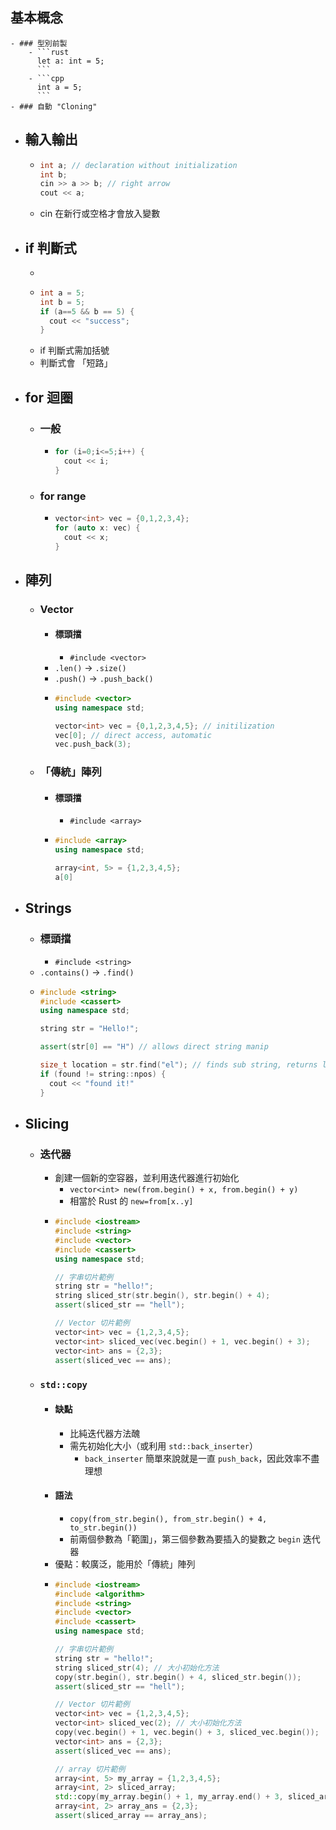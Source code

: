 ## 基本概念
	- ### 型別前製
		- ```rust
		  let a: int = 5;
		  ```
		- ```cpp
		  int a = 5;
		  ```
	- ### 自動 "Cloning"
- ## 輸入輸出
	- ```cpp
	  int a; // declaration without initialization
	  int b;
	  cin >> a >> b; // right arrow
	  cout << a;
	  ```
	- cin 在新行或空格才會放入變數
- ## if 判斷式
	-
	- ```cpp
	  int a = 5;
	  int b = 5;
	  if (a==5 && b == 5) {
	    cout << "success";
	  }
	  ```
	- if 判斷式需加括號
	- 判斷式會 「短路」
- ## for 迴圈
	- ### 一般
		- ```cpp
		  for (i=0;i<=5;i++) {
		    cout << i;
		  }
		  ```
	- ### for range
		- ```cpp
		  vector<int> vec = {0,1,2,3,4};
		  for (auto x: vec) {
		  	cout << x;
		  }
		  ```
- ## 陣列
	- ### Vector
		- #### 標頭擋
			- `#include <vector>`
		- `.len()` -> `.size()`
		- `.push()` -> `.push_back()`
		- ```cpp
		  #include <vector>
		  using namespace std;
		  
		  vector<int> vec = {0,1,2,3,4,5}; // initilization
		  vec[0]; // direct access, automatic
		  vec.push_back(3);
		  ```
	- ### 「傳統」陣列
		- #### 標頭擋
			- `#include <array>`
		- ```cpp
		  #include <array>
		  using namespace std;
		  
		  array<int, 5> = {1,2,3,4,5};
		  a[0]
		  ```
- ## Strings
	- ### 標頭擋
		- `#include <string>`
	- `.contains()` -> `.find()`
	- ```cpp
	  #include <string>
	  #include <cassert>
	  using namespace std;
	  
	  string str = "Hello!";
	  
	  assert(str[0] == "H") // allows direct string manip
	  
	  size_t location = str.find("el"); // finds sub string, returns location
	  if (found != string::npos) {
	  	cout << "found it!"
	  }
	  ```
- ## Slicing
	- ### 迭代器
		- 創建一個新的空容器，並利用迭代器進行初始化
			- `vector<int> new(from.begin() + x, from.begin() + y)`
			- 相當於 Rust 的 `new=from[x..y]`
		- ```cpp
		  #include <iostream>
		  #include <string>
		  #include <vector>
		  #include <cassert>
		  using namespace std;
		  
		  // 字串切片範例
		  string str = "hello!";
		  string sliced_str(str.begin(), str.begin() + 4);
		  assert(sliced_str == "hell");
		  
		  // Vector 切片範例
		  vector<int> vec = {1,2,3,4,5};
		  vector<int> sliced_vec(vec.begin() + 1, vec.begin() + 3);
		  vector<int> ans = {2,3};
		  assert(sliced_vec == ans);
		  ```
	- ### `std::copy`
		- #### 缺點
			- 比純迭代器方法醜
			- 需先初始化大小（或利用 `std::back_inserter`）
				- `back_inserter` 簡單來說就是一直 `push_back`，因此效率不盡理想
		- #### 語法
			- `copy(from_str.begin(), from_str.begin() + 4, to_str.begin())`
			- 前兩個參數為「範圍」，第三個參數為要插入的變數之 `begin` 迭代器
		- 優點：較廣泛，能用於「傳統」陣列
		- ```cpp
		  #include <iostream>
		  #include <algorithm>
		  #include <string>
		  #include <vector>
		  #include <cassert>
		  using namespace std;
		  
		  // 字串切片範例
		  string str = "hello!";
		  string sliced_str(4); // 大小初始化方法
		  copy(str.begin(), str.begin() + 4, sliced_str.begin());
		  assert(sliced_str == "hell");
		  
		  // Vector 切片範例
		  vector<int> vec = {1,2,3,4,5};
		  vector<int> sliced_vec(2); // 大小初始化方法
		  copy(vec.begin() + 1, vec.begin() + 3, sliced_vec.begin());
		  vector<int> ans = {2,3};
		  assert(sliced_vec == ans);
		  
		  // array 切片範例
		  array<int, 5> my_array = {1,2,3,4,5};
		  array<int, 2> sliced_array;
		  std::copy(my_array.begin() + 1, my_array.end() + 3, sliced_array.begin());
		  array<int, 2> array_ans = {2,3};
		  assert(sliced_array == array_ans);
		  ```